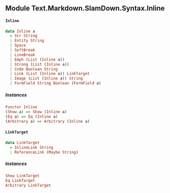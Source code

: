 ## Module Text.Markdown.SlamDown.Syntax.Inline

#### `Inline`

``` purescript
data Inline a
  = Str String
  | Entity String
  | Space
  | SoftBreak
  | LineBreak
  | Emph (List (Inline a))
  | Strong (List (Inline a))
  | Code Boolean String
  | Link (List (Inline a)) LinkTarget
  | Image (List (Inline a)) String
  | FormField String Boolean (FormField a)
```

##### Instances
``` purescript
Functor Inline
(Show a) => Show (Inline a)
(Eq a) => Eq (Inline a)
(Arbitrary a) => Arbitrary (Inline a)
```

#### `LinkTarget`

``` purescript
data LinkTarget
  = InlineLink String
  | ReferenceLink (Maybe String)
```

##### Instances
``` purescript
Show LinkTarget
Eq LinkTarget
Arbitrary LinkTarget
```


